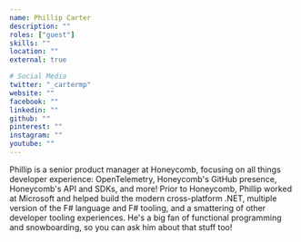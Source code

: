 ```yaml
---
name: Phillip Carter
description: ""
roles: ["guest"]
skills: ""
location: ""
external: true

# Social Media
twitter: "_cartermp"
website: ""
facebook: ""
linkedin: ""
github: ""
pinterest: ""
instagram: ""
youtube: ""
---
```

Phillip is a senior product manager at Honeycomb, focusing on all things developer experience: OpenTelemetry, Honeycomb's GitHub presence, Honeycomb's API and SDKs, and more! Prior to Honeycomb, Phillip worked at Microsoft and helped build the modern cross-platform .NET, multiple version of the F# language and F# tooling, and a smattering of other developer tooling experiences. He's a big fan of functional programming and snowboarding, so you can ask him about that stuff too!
<!--more-->

